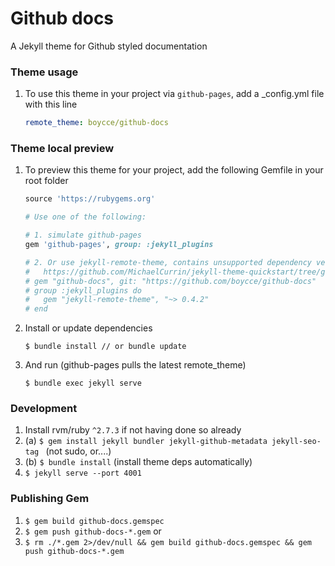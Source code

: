 # Github docs

A Jekyll theme for Github styled documentation

### Theme usage

1. To use this theme in your project via `github-pages`, add a _config.yml file with this line
    ```yaml
    remote_theme: boycce/github-docs
    ```

### Theme local preview

1. To preview this theme for your project, add the following Gemfile in your root folder
    ```ruby
    source 'https://rubygems.org'

    # Use one of the following:

    # 1. simulate github-pages
    gem 'github-pages', group: :jekyll_plugins

    # 2. Or use jekyll-remote-theme, contains unsupported dependency versions, e.g. Sass issues
    #   https://github.com/MichaelCurrin/jekyll-theme-quickstart/tree/gh-pages
    # gem "github-docs", git: "https://github.com/boycce/github-docs"
    # group :jekyll_plugins do
    #   gem "jekyll-remote-theme", "~> 0.4.2"
    # end
    ```

2. Install or update dependencies
    ```
    $ bundle install // or bundle update
    ```

3. And run (github-pages pulls the latest remote_theme)
    ```
    $ bundle exec jekyll serve
    ```

### Development

1. Install rvm/ruby `^2.7.3` if not having done so already
2. (a) `$ gem install jekyll bundler jekyll-github-metadata jekyll-seo-tag ` (not sudo, or....)
3. (b) `$ bundle install` (install theme deps automatically)
4. `$ jekyll serve --port 4001`

### Publishing Gem

1. `$ gem build github-docs.gemspec`
2. `$ gem push github-docs-*.gem`
or
1. `$ rm ./*.gem 2>/dev/null && gem build github-docs.gemspec && gem push github-docs-*.gem`
